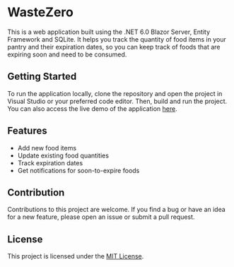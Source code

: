 # WasteZero

This is a web application built using the .NET 6.0 Blazor Server, Entity Framework and SQLite. It helps you track the quantity of food items in your pantry and their expiration dates, so you can keep track of foods that are expiring soon and need to be consumed. 

## Getting Started

To run the application locally, clone the repository and open the project in Visual Studio or your preferred code editor. Then, build and run the project. You can also access the live demo of the application [here](insert-link-to-live-demo).

## Features

- Add new food items
- Update existing food quantities
- Track expiration dates
- Get notifications for soon-to-expire foods

## Contribution

Contributions to this project are welcome. If you find a bug or have an idea for a new feature, please open an issue or submit a pull request.

## License

This project is licensed under the [MIT License](https://github.com/Obrelix/WasteZero/blob/main/LICENSE).


